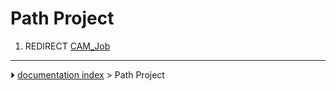 # Path Project
1.  REDIRECT [CAM_Job](CAM_Job.md)



---
⏵ [documentation index](../README.md) > Path Project

